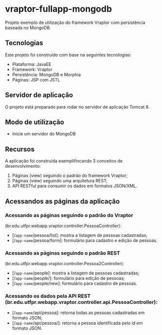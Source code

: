 ﻿# vraptor-fullapp-mongodb

Projeto exemplo de utilização do framework Vraptor com persistência baseada no MongoDB.

## Tecnologias
Este projeto foi construído com base na seguintes tecnologias:
- Plataforma: JavaEE
- Framework: Vraptor
- Persistência: MongoDB e Morphia
- Páginas: JSP com JSTL


## Servidor de aplicação
 O projeto está preparado para rodar no servidor de aplicação Tomcat 8.
 

## Modo de utilização
- Inicie um servidor do MongoDB
 

## Recursos
A aplicação foi construída exemplifincando 3 conceitos de desenvolvimento: 
1. Páginas (view) seguindo o padrão do framework Vraptor;
2. Páginas (view) seguindo uma arquitetura REST;
3. API RESTful para consumir os dados em formatos JSON/XML.

## Acessandos as páginas da aplicação
### Acessando as páginas seguindo o padrão do Vraptor
(br.edu.utfpr.webapp.vraptor.controller.PessoaController):
- [/`app-name`/pessoa/list]: mostra a listagem de pessoas cadastradas;
- [/`app-name`/pessoa/form]: formulário para cadastro e edição de pessoas.
 
 
### Acessando as páginas seguindo o padrão REST
(br.edu.utfpr.webapp.vraptor.controller.Pessoa2Controller):
- [/`app-name`/people]: mostra a listagem de pessoas cadastradas;
- [/`app-name`/people/<id>]: formulário para edição de pessoas;
- [/`app-name`/people/new]: formulário para cadastro de pessoas.
 

### Acessando os dados pela API REST (br.edu.utfpr.webapp.vraptor.controller.api.PessoaController):
- [/`app-name`/api/pessoa]: retorna todas as pessoas cadastradas em formato JSON;
- [/`app-name`/api/pessoa/<id>]: retorna a pessoa identificada pelo id em formato JSON.

 

